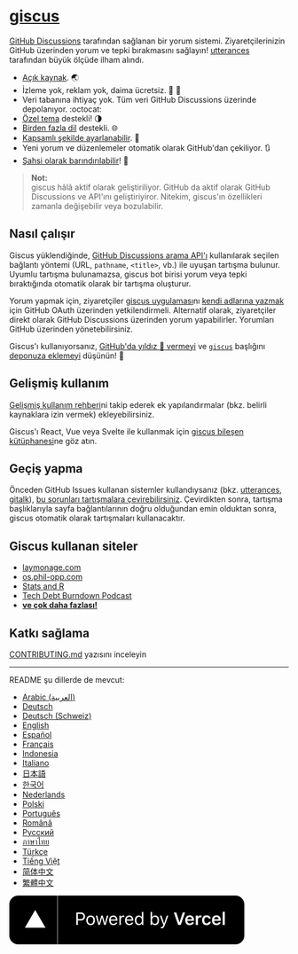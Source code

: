 # [giscus][giscus]

[GitHub Discussions][discussions] tarafından sağlanan bir yorum sistemi. Ziyaretçilerinizin GitHub üzerinden yorum ve tepki bırakmasını sağlayın! [utterances][utterances] tarafından büyük ölçüde ilham alındı.

- [Açık kaynak][repo]. 🌏
- İzleme yok, reklam yok, daima ücretsiz. 📡 🚫
- Veri tabanına ihtiyaç yok. Tüm veri GitHub Discussions üzerinde depolanıyor. :octocat:
- [Özel tema][creating-custom-themes] destekli! 🌗
- [Birden fazla dil][multiple-languages] destekli. 🌐
- [Kapsamlı şekilde ayarlanabilir][advanced-usage]. 🔧
- Yeni yorum ve düzenlemeler otomatik olarak GitHub'dan çekiliyor. 🔃
- [Şahsi olarak barındırılabilir][self-hosting]! 🤳

> **Not:**\
> giscus hâlâ aktif olarak geliştiriliyor. GitHub da aktif olarak GitHub Discussions ve API'ını geliştiriyiror. Nitekim, giscus'ın özellikleri zamanla değişebilir veya bozulabilir.

## Nasıl çalışır

Giscus yüklendiğinde, [GitHub Discussions arama API'ı][search-api] kullanılarak seçilen bağlantı yöntemi (URL, `pathname`, `<title>`, vb.) ile uyuşan tartışma bulunur. Uyumlu tartışma bulunamazsa, giscus bot birisi yorum veya tepki bıraktığında otomatik olarak bir tartışma oluşturur.

Yorum yapmak için, ziyaretçiler [giscus uygulaması][giscus-app]nı [kendi adlarına yazmak][authorization] için GitHub OAuth üzerinden yetkilendirmeli. Alternatif olarak, ziyaretçiler direkt olarak GitHub Discussions üzerinden yorum yapabilirler. Yorumları GitHub üzerinden yönetebilirsiniz.

[giscus]: https://giscus.app/tr
[discussions]: https://docs.github.com/en/discussions
[utterances]: https://github.com/utterance/utterances
[repo]: https://github.com/giscus/giscus
[advanced-usage]: https://github.com/giscus/giscus/blob/main/ADVANCED-USAGE.md
[creating-custom-themes]: https://github.com/giscus/giscus/blob/main/ADVANCED-USAGE.md#data-theme
[multiple-languages]: https://github.com/giscus/giscus/blob/main/CONTRIBUTING.md#adding-localizations
[self-hosting]: https://github.com/giscus/giscus/blob/main/SELF-HOSTING.md
[search-api]: https://docs.github.com/en/graphql/guides/using-the-graphql-api-for-discussions#search
[giscus-app]: https://github.com/apps/giscus
[authorization]: https://docs.github.com/en/developers/apps/identifying-and-authorizing-users-for-github-apps

<!-- configuration -->

Giscus'ı kullanıyorsanız, [GitHub'da yıldız 🌟 vermeyi][repo] ve [`giscus`][giscus-topic] başlığını [deponuza eklemeyi][topic-howto] düşünün! 🎉

## Gelişmiş kullanım

[Gelişmiş kullanım rehberi][advanced-usage]ni takip ederek ek yapılandırmalar (bkz. belirli kaynaklara izin vermek) ekleyebilirsiniz.

Giscus'ı React, Vue veya Svelte ile kullanmak için [giscus bileşen kütüphanesi][giscus-component]ne göz atın.

## Geçiş yapma

Önceden GitHub Issues kullanan sistemler kullandıysanız (bkz. [utterances][utterances], [gitalk][gitalk]), [bu sorunları tartışmalara çevirebilirsiniz][convert]. Çevirdikten sonra, tartışma başlıklarıyla sayfa bağlantılarının doğru olduğundan emin olduktan sonra, giscus otomatik olarak tartışmaları kullanacaktır.

## Giscus kullanan siteler

- [laymonage.com][laymonage-website]
- [os.phil-opp.com][os-phil-opp]
- [Stats and R][statsandr]
- [Tech Debt Burndown Podcast][techdebtburndown]
- [**ve çok daha fazlası!**][giscus-topic]

## Katkı sağlama

[CONTRIBUTING.md][contributing] yazısını inceleyin

[giscus-component]: https://github.com/giscus/giscus-component
[repo]: https://github.com/giscus/giscus
[giscus-topic]: https://github.com/topics/giscus
[topic-howto]: https://docs.github.com/en/github/administering-a-repository/classifying-your-repository-with-topics
[advanced-usage]: https://github.com/giscus/giscus/blob/main/ADVANCED-USAGE.md
[utterances]: https://github.com/utterance/utterances
[gitalk]: https://github.com/gitalk/gitalk
[convert]: https://docs.github.com/en/discussions/managing-discussions-for-your-community/moderating-discussions#converting-an-issue-to-a-discussion
[laymonage-website]: https://laymonage.com/posts/giscus
[os-phil-opp]: https://os.phil-opp.com
[statsandr]: https://statsandr.com
[techdebtburndown]: https://techdebtburndown.com
[contributing]: https://github.com/giscus/giscus/blob/main/CONTRIBUTING.md

<!-- end -->

---

README şu dillerde de mevcut:

- [Arabic (العربية)](README.ar.md)
- [Deutsch](README.de.md)
- [Deutsch (Schweiz)](README.gsw.md)
- [English](README.md)
- [Español](README.es.md)
- [Français](README.fr.md)
- [Indonesia](README.id.md)
- [Italiano](README.it.md)
- [日本語](README.ja.md)
- [한국어](README.ko.md)
- [Nederlands](README.nl.md)
- [Polski](README.pl.md)
- [Português](README.pt.md)
- [Română](README.ro.md)
- [Русский](README.ru.md)
- [ภาษาไทย](README.th.md)
- [Türkçe](README.tr.md)
- [Tiếng Việt](README.vi.md)
- [简体中文](README.zh-CN.md)
- [繁體中文](README.zh-TW.md)

[![Vercel tarafından sağlanıyor](public/powered-by-vercel.svg)][vercel]

[vercel]: https://vercel.com/?utm_source=giscus&utm_campaign=oss
